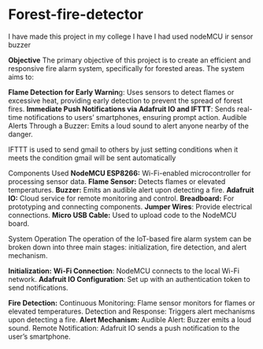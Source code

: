 # Forest-fire-detector
I have made this project in my college I have I had used nodeMCU ir sensor buzzer

**Objective**
The primary objective of this project is to create an efficient and responsive fire alarm system, specifically for forested areas. The system aims to:

**Flame Detection for Early Warnin**g: Uses sensors to detect flames or excessive heat, providing early detection to prevent the spread of forest fires.
**Immediate Push Notifications via Adafruit IO and IFTTT**: Sends real-time notifications to users’ smartphones, ensuring prompt action.
Audible Alerts Through a Buzzer: Emits a loud sound to alert anyone nearby of the danger.

IFTTT is used to send gmail to others by just setting conditions when it meets the condition gmail will be sent automatically



Components Used
**NodeMCU ESP8266:** Wi-Fi-enabled microcontroller for processing sensor data.
**Flame Sensor:** Detects flames or elevated temperatures.
**Buzzer:** Emits an audible alert upon detecting a fire.
**Adafruit IO:** Cloud service for remote monitoring and control.
**Breadboard:** For prototyping and connecting components.
**Jumper Wires**: Provide electrical connections.
**Micro USB Cable:** Used to upload code to the NodeMCU board.



System Operation
The operation of the IoT-based fire alarm system can be broken down into three main stages: initialization, fire detection, and alert mechanism.

**Initialization:**
**Wi-Fi Connection**: NodeMCU connects to the local Wi-Fi network.
**Adafruit IO Configuration**: Set up with an authentication token to send notifications.

**Fire Detection:**
Continuous Monitoring: Flame sensor monitors for flames or elevated temperatures.
Detection and Response: Triggers alert mechanisms upon detecting a fire.
**Alert Mechanism:**
Audible Alert: Buzzer emits a loud sound.
Remote Notification: Adafruit IO sends a push notification to the user’s smartphone.




